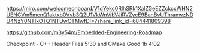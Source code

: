 https://miro.com/welcomeonboard/V1dYekc0RlhSRk1XalZGeEZZckcxWHN2UENCVm5mcnQ1aktxb0Vvb3Q2U1VkWnVjbVJiRVZycE9BanBvUThranwzNDU4NzY0NTIxOTQ1NTUwOTMwfDI=?share_link_id=684441809398

https://github.com/m3y54m/Embedded-Engineering-Roadmap

Checkpoint - C++ Header Files 5:30 and CMake Good 1b 4:02